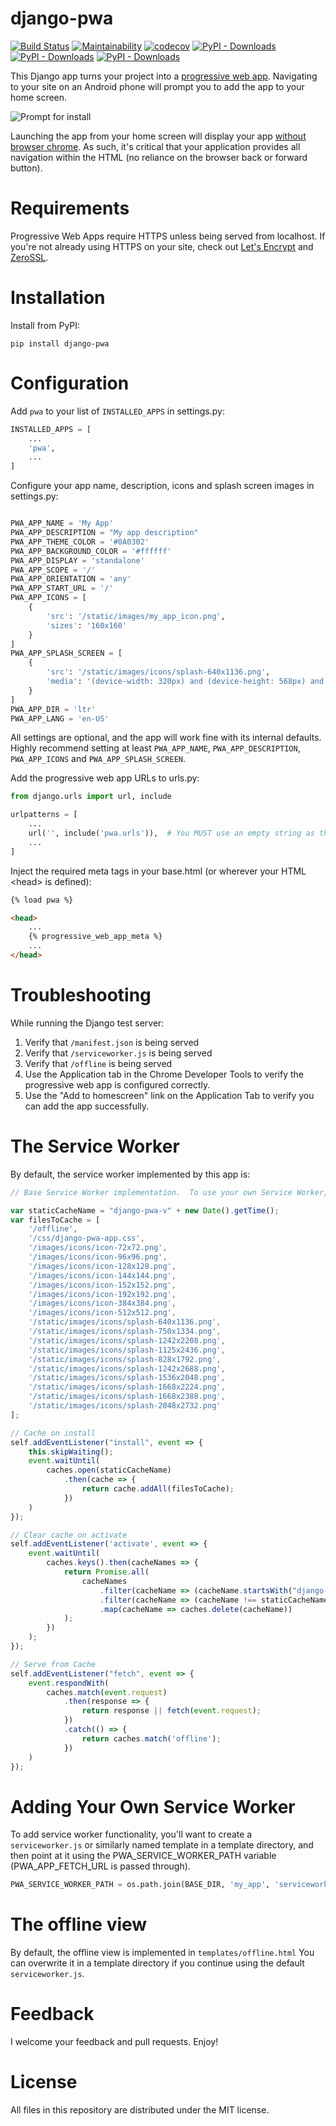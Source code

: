 django-pwa
=====
[![Build Status](https://travis-ci.org/silviolleite/django-pwa.svg)](https://travis-ci.org/silviolleite/django-pwa)
[![Maintainability](https://api.codeclimate.com/v1/badges/246542ea921058c4f76f/maintainability)](https://codeclimate.com/github/silviolleite/django-pwa/maintainability)
[![codecov](https://codecov.io/gh/silviolleite/django-pwa/branch/master/graph/badge.svg)](https://codecov.io/gh/silviolleite/django-pwa) 
[![PyPI - Downloads](https://img.shields.io/pypi/dm/django-pwa.svg)](https://pypi.org/project/django-pwa/)
[![PyPI - Downloads](https://img.shields.io/pypi/v/django-pwa.svg)](https://pypi.org/project/django-pwa)
[![PyPI - Downloads](https://img.shields.io/pypi/djversions/django-pwa.svg)](https://pypi.org/project/django-pwa)

This Django app turns your project into a [progressive web app](https://developers.google.com/web/progressive-web-apps/).  Navigating to your site on an Android phone will prompt you to add the app to your home screen.

![Prompt for install](https://github.com/silviolleite/django-pwa/raw/master/images/screenshot1.png)

Launching the app from your home screen will display your app [without browser chrome](https://github.com/silviolleite/django-pwa/raw/master/images/screenshot2.png).  As such, it's critical that your application provides all navigation within the HTML (no reliance on the browser back or forward button).

Requirements
=====
Progressive Web Apps require HTTPS unless being served from localhost.  If you're not already using HTTPS on your site, check out [Let's Encrypt](https://letsencrypt.org/) and [ZeroSSL](https://zerossl.com/).

Installation
=====
Install from PyPI:

```
pip install django-pwa
```

Configuration
=====
Add `pwa` to your list of `INSTALLED_APPS` in settings.py:

```python
INSTALLED_APPS = [
    ...
    'pwa',
    ...
]
```

Configure your app name, description, icons and splash screen images in settings.py:
```python

PWA_APP_NAME = 'My App'
PWA_APP_DESCRIPTION = "My app description"
PWA_APP_THEME_COLOR = '#0A0302'
PWA_APP_BACKGROUND_COLOR = '#ffffff'
PWA_APP_DISPLAY = 'standalone'
PWA_APP_SCOPE = '/'
PWA_APP_ORIENTATION = 'any'
PWA_APP_START_URL = '/'
PWA_APP_ICONS = [
    {
        'src': '/static/images/my_app_icon.png',
        'sizes': '160x160'
    }
]
PWA_APP_SPLASH_SCREEN = [
    {
        'src': '/static/images/icons/splash-640x1136.png',
        'media': '(device-width: 320px) and (device-height: 568px) and (-webkit-device-pixel-ratio: 2)'
    }
]
PWA_APP_DIR = 'ltr'
PWA_APP_LANG = 'en-US'

```

All settings are optional, and the app will work fine with its internal defaults.  Highly recommend setting at least `PWA_APP_NAME`, `PWA_APP_DESCRIPTION`, `PWA_APP_ICONS` and `PWA_APP_SPLASH_SCREEN`.

Add the progressive web app URLs to urls.py:
```python
from django.urls import url, include

urlpatterns = [
    ...
    url('', include('pwa.urls')),  # You MUST use an empty string as the URL prefix
    ...
]
```

Inject the required meta tags in your base.html (or wherever your HTML &lt;head&gt; is defined):
```html
{% load pwa %}

<head>
    ...
    {% progressive_web_app_meta %}
    ...
</head>
```

Troubleshooting
=====
While running the Django test server:

1. Verify that `/manifest.json` is being served
1. Verify that `/serviceworker.js` is being served
1. Verify that `/offline` is being served
1. Use the Application tab in the Chrome Developer Tools to verify the progressive web app is configured correctly.
1. Use the "Add to homescreen" link on the Application Tab to verify you can add the app successfully.


The Service Worker
=====
By default, the service worker implemented by this app is:
```js
// Base Service Worker implementation.  To use your own Service Worker, set the PWA_SERVICE_WORKER_PATH variable in settings.py

var staticCacheName = "django-pwa-v" + new Date().getTime();
var filesToCache = [
    '/offline',
    '/css/django-pwa-app.css',
    '/images/icons/icon-72x72.png',
    '/images/icons/icon-96x96.png',
    '/images/icons/icon-128x128.png',
    '/images/icons/icon-144x144.png',
    '/images/icons/icon-152x152.png',
    '/images/icons/icon-192x192.png',
    '/images/icons/icon-384x384.png',
    '/images/icons/icon-512x512.png',
    '/static/images/icons/splash-640x1136.png',
    '/static/images/icons/splash-750x1334.png',
    '/static/images/icons/splash-1242x2208.png',
    '/static/images/icons/splash-1125x2436.png',
    '/static/images/icons/splash-828x1792.png',
    '/static/images/icons/splash-1242x2688.png',
    '/static/images/icons/splash-1536x2048.png',
    '/static/images/icons/splash-1668x2224.png',
    '/static/images/icons/splash-1668x2388.png',
    '/static/images/icons/splash-2048x2732.png'
];

// Cache on install
self.addEventListener("install", event => {
    this.skipWaiting();
    event.waitUntil(
        caches.open(staticCacheName)
            .then(cache => {
                return cache.addAll(filesToCache);
            })
    )
});

// Clear cache on activate
self.addEventListener('activate', event => {
    event.waitUntil(
        caches.keys().then(cacheNames => {
            return Promise.all(
                cacheNames
                    .filter(cacheName => (cacheName.startsWith("django-pwa-")))
                    .filter(cacheName => (cacheName !== staticCacheName))
                    .map(cacheName => caches.delete(cacheName))
            );
        })
    );
});

// Serve from Cache
self.addEventListener("fetch", event => {
    event.respondWith(
        caches.match(event.request)
            .then(response => {
                return response || fetch(event.request);
            })
            .catch(() => {
                return caches.match('offline');
            })
    )
});
```

Adding Your Own Service Worker
=====
To add service worker functionality, you'll want to create a `serviceworker.js` or similarly named template in a template directory, and then point at it using the PWA_SERVICE_WORKER_PATH variable (PWA_APP_FETCH_URL is passed through).

```python
PWA_SERVICE_WORKER_PATH = os.path.join(BASE_DIR, 'my_app', 'serviceworker.js')

```

The offline view
=====
By default, the offline view is implemented in `templates/offline.html`
You can overwrite it in a template directory if you continue using the default `serviceworker.js`.  


Feedback
=====
I welcome your feedback and pull requests.  Enjoy!

License
=====
All files in this repository are distributed under the MIT license.
